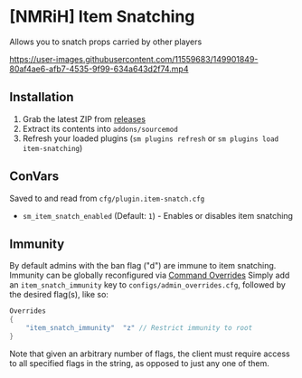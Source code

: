 # [NMRiH] Item Snatching

Allows you to snatch props carried by other players


https://user-images.githubusercontent.com/11559683/149901849-80af4ae6-afb7-4535-9f99-634a643d2f74.mp4



## Installation
1. Grab the latest ZIP from [releases](https://github.com/dysphie/nmrih-item-snatching/releases)
2. Extract its contents into `addons/sourcemod`
3. Refresh your loaded plugins (`sm plugins refresh` or `sm plugins load item-snatching`)

## ConVars

Saved to and read from `cfg/plugin.item-snatch.cfg`

- `sm_item_snatch_enabled` (Default: `1`) - Enables or disables item snatching


## Immunity

By default admins with the ban flag ("d") are immune to item snatching.
Immunity can be globally reconfigured via [Command Overrides](https://wiki.alliedmods.net/Overriding_Command_Access_(Sourcemod)#Global_Configuration) 
Simply add an `item_snatch_immunity` key to `configs/admin_overrides.cfg`, followed by the desired flag(s), like so:

```cpp
Overrides
{
	"item_snatch_immunity"	"z"	// Restrict immunity to root
}
```

Note that given an arbitrary number of flags, the client must require access to all specified flags in the string, as opposed to just any one of them.
